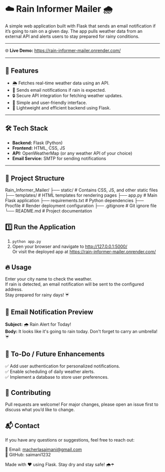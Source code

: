 # ☁️ Rain Informer Mailer 🌧️

A simple web application built with Flask that sends an email notification if it’s going to rain on a given day. The app pulls weather data from an external API and alerts users to stay prepared for rainy conditions.

---

🌐 **Live Demo:** https://rain-informer-mailer.onrender.com/

---

## 🚀 Features
- 🌦️ Fetches real-time weather data using an API.
- 📩 Sends email notifications if rain is expected.
- 🔒 Secure API integration for fetching weather updates.
- 🎨 Simple and user-friendly interface.
- 📡 Lightweight and efficient backend using Flask.

---

## 🛠️ Tech Stack
- **Backend:** Flask (Python)
- **Frontend:** HTML, CSS, JS
- **API:** OpenWeatherMap (or any weather API of your choice)
- **Email Service:** SMTP for sending notifications

---

## 📂 Project Structure

Rain_Informer_Mailer/
├── static/                     # Contains CSS, JS, and other static files
├── templates/                  # HTML templates for rendering pages
├── app.py                      # Main Flask application
├── requirements.txt            # Python dependencies
├── Procfile                   # Render deployment configuration
├── .gitignore                 # Git ignore file
└── README.md                  # Project documentation



## 1️⃣ Run the Application
1. `python app.py`  
2. Open your browser and navigate to http://127.0.0.1:5000/  
   Or visit the deployed app at https://rain-informer-mailer.onrender.com/

## 🔥 Usage
Enter your city name to check the weather.  
If rain is detected, an email notification will be sent to the configured address.  
Stay prepared for rainy days! ☔

## 📧 Email Notification Preview
**Subject:** 🌧️ Rain Alert for Today!  
**Body:** It looks like it's going to rain today. Don't forget to carry an umbrella! ☔

## 🎯 To-Do / Future Enhancements
✅ Add user authentication for personalized notifications.  
✅ Enable scheduling of daily weather alerts.  
✅ Implement a database to store user preferences.

## 🤝 Contributing
Pull requests are welcome! For major changes, please open an issue first to discuss what you’d like to change.

## 📬 Contact
If you have any questions or suggestions, feel free to reach out:

📧 Email: macherlasaimani@gmail.com  
🐙 GitHub: saimani1232

Made with ❤️ using Flask. Stay dry and stay safe! 🌧️☂️
